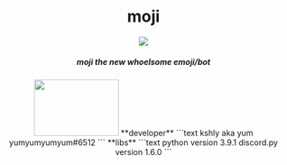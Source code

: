 <!--[![Anurag's github stats](https://github-readme-stats.vercel.app/api?username=yumm-b612&theme=onedark&show_icons=true)](https://github.com/anuraghazra/github-readme-stats) [![Top Langs](https://github-readme-stats.vercel.app/api/top-langs/?username=yumm-b612&layout=compact&theme=onedark)](https://github.com/anuraghazra/github-readme-stats)-->

<div align="center">
<h1>moji</h1>
<img src="https://user-images.githubusercontent.com/75433579/110415389-c5942180-805f-11eb-8488-5aa3eaa5761c.png"/>
<h5>moji the new whoelsome emoji/bot</h5>
<a href="https://discord.gg/Qd654mTkeK"><img width="150" height="100" src="https://discord.com/assets/e4923594e694a21542a489471ecffa50.svg"/></a>
**developer** 
```text
kshly aka yum
yumyumyumyum#6512
```
**libs**
```text
python version 3.9.1
discord.py version 1.6.0
```
</div>

 

